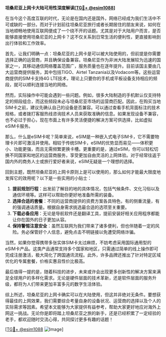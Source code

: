 **坦桑尼亚上网卡大陆可用性深度解读[[TG💪+ @esim1088](https://t.me/s/esim1088)]**

在当今这个高度互联的时代，无论是在国内还是国外，网络已经成为我们生活中不可或缺的一部分。而对于计划前往坦桑尼亚旅行或者长期居住的朋友来说，如何在当地顺畅地使用互联网便成了一个绕不开的话题。尤其是对于大陆用户而言，是否能够直接使用坦桑尼亚的上网卡？这不仅关系到日常生活的便利性，更直接影响到出行体验和工作效率。

首先，让我们明确一点：坦桑尼亚的上网卡是可以被大陆使用的，但前提是你需要选择正确的运营商，并且确保设备兼容。坦桑尼亚作为非洲大陆发展较为迅速的国家之一，其移动通信网络覆盖范围广，服务质量也在逐年提升。目前该国主要由几大运营商提供服务，其中包括TIGO、Airtel Tanzania以及Vodacom等。这些运营商提供的SIM卡支持4G LTE技术，理论上只要你的手机或平板设备支持相应的频段，就可以顺利连接当地的网络。

然而，实际操作中可能会遇到一些问题。例如，很多大陆制造的手机默认仅支持特定的频段组合，而这些频段未必与坦桑尼亚市场的运营商匹配。因此，在购买当地SIM卡之前，建议先确认自己的设备是否兼容。可以通过查看手机背面标注的技术规格，或者拨打客服热线咨询技术人员来获取准确的信息。如果发现设备不兼容，也不必过于担心，现在市面上有许多灵活便捷的解决方案可供选择，比如虚拟eSIM卡服务。

那么，什么是eSIM卡呢？简单来说，eSIM是一种嵌入式电子SIM卡，它不需要物理卡片即可激活并使用。相较于传统SIM卡，eSIM的优势显而易见——体积更小、功能更强，而且无需频繁更换卡槽。更重要的是，通过eSIM，你可以轻松切换不同国家和地区的运营商服务，享受更加自由灵活的上网体验。对于经常往返于国内外的商务人士或旅行爱好者来说，eSIM无疑是一个理想的选择。

回到主题，既然坦桑尼亚的上网卡原则上是可以使用的，那么如何才能最大限度地发挥它的效用呢？以下是一些实用的小贴士：

1. **提前规划行程**：出发前了解目的地的具体情况，包括气候条件、文化习俗以及通信环境等。这样可以帮助你更好地准备所需的装备。
2. **选择合适的套餐**：不同的运营商提供的资费方案各具特色，有的侧重流量，有的强调通话质量。根据自身需求挑选最合适的选项至关重要。
3. **下载必备应用**：无论是导航软件还是翻译工具，提前安装好相关应用程序都能让你在国外的日子更加从容。
4. **保持警惕注意安全**：虽然互联网为我们带来了诸多便利，但也伴随着一定的风险。务必保管好个人信息，避免点击不明链接以免遭受网络诈骗。

当然，如果你觉得携带多张实体SIM卡太过麻烦，不妨考虑采用国际通用型的eSIM卡产品。这类产品通常支持多个国家和地区，只需通过简单的线上操作即可完成注册激活，极大简化了跨国通讯流程。此外，许多品牌还推出了针对特定区域优化的专属套餐，价格实惠且性价比极高。

最后值得一提的是，随着科技的进步，未来或许会出现更多创新性的解决方案来满足全球用户的多样化需求。无论是硬件层面的技术革新，还是软件层面的服务升级，都将为人们带来更加丰富多元的数字生活体验。

综上所述，坦桑尼亚的上网卡确实可以在大陆使用，但这并非绝对无条件。要想获得最佳的上网效果，我们需要综合考量自身的设备状况、运营商的选择以及个人的实际需求等因素。希望本文能够为大家提供有益参考，帮助大家更好地应对海外上网这一挑战。无论你是即将踏上坦桑尼亚之旅的新手，还是已经积累了一定经验的老手，都欢迎随时交流心得，共同探讨更多有趣的话题！

[[TG💪+ @esim1088](https://t.me/s/esim1088) ![Image](https://i.postimg.cc/4NQfJmqS/Snipaste-2025-05-13-00-14-12.png)]